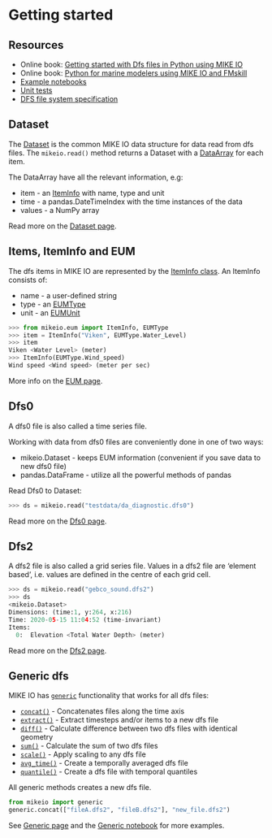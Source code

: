 # Getting started

## Resources

* Online book: [Getting started with Dfs files in Python using MIKE IO](https://dhi.github.io/getting-started-with-mikeio)
* Online book: [Python for marine modelers using MIKE IO and FMskill](https://dhi.github.io/book-learn-mikeio-fmskill)
* [Example notebooks](https://nbviewer.jupyter.org/github/DHI/mikeio/tree/main/notebooks/)
* [Unit tests](https://github.com/DHI/mikeio/tree/main/tests)
* [DFS file system specification](https://docs.mikepoweredbydhi.com/core_libraries/dfs/dfs-file-system)


## Dataset
The [Dataset](Dataset) is the common MIKE IO data structure for data read from dfs files. 
The  `mikeio.read()` method returns a Dataset with a [DataArray](dataarray) for each item.

The DataArray have all the relevant information, e.g:

* item - an [ItemInfo](eum.ItemInfo) with name, type and unit
* time - a pandas.DateTimeIndex with the time instances of the data
* values - a NumPy array

Read more on the [Dataset page](dataset).


## Items, ItemInfo and EUM

The dfs items in MIKE IO are represented by the [ItemInfo class](eum.ItemInfo).
An ItemInfo consists of:

* name - a user-defined string 
* type - an [EUMType](eum.EUMType) 
* unit - an [EUMUnit](eum.EUMUnit)

```python
>>> from mikeio.eum import ItemInfo, EUMType
>>> item = ItemInfo("Viken", EUMType.Water_Level)
>>> item
Viken <Water Level> (meter)
>>> ItemInfo(EUMType.Wind_speed)
Wind speed <Wind speed> (meter per sec)
```
More info on the [EUM page](eum).

## Dfs0
A dfs0 file is also called a time series file. 

Working with data from dfs0 files are conveniently done in one of two ways:

* mikeio.Dataset - keeps EUM information (convenient if you save data to new dfs0 file)
* pandas.DataFrame - utilize all the powerful methods of pandas


Read Dfs0 to Dataset:

```python
>>> ds = mikeio.read("testdata/da_diagnostic.dfs0")
```

Read more on the [Dfs0 page](dfs0).



## Dfs2

A dfs2 file is also called a grid series file. Values in a dfs2 file are ‘element based’, i.e. values are defined in the centre of each grid cell. 

```python
>>> ds = mikeio.read("gebco_sound.dfs2") 
>>> ds
<mikeio.Dataset>
Dimensions: (time:1, y:264, x:216)
Time: 2020-05-15 11:04:52 (time-invariant)
Items:
  0:  Elevation <Total Water Depth> (meter)
```

Read more on the [Dfs2 page](dfs2).


## Generic dfs
MIKE IO has [`generic`](generic.md) functionality that works for all dfs files: 

* [`concat()`](generic.concat) - Concatenates files along the time axis
* [`extract()`](generic.extract) - Extract timesteps and/or items to a new dfs file
* [`diff()`](generic.diff) - Calculate difference between two dfs files with identical geometry
* [`sum()`](generic.sum) - Calculate the sum of two dfs files
* [`scale()`](generic.scale) - Apply scaling to any dfs file
* [`avg_time()`](generic.avg_time) - Create a temporally averaged dfs file
* [`quantile()`](generic.quantile) - Create a dfs file with temporal quantiles

All generic methods creates a new dfs file.

```python
from mikeio import generic
generic.concat(["fileA.dfs2", "fileB.dfs2"], "new_file.dfs2")
```

See [Generic page](generic.md) and the [Generic notebook](<https://nbviewer.jupyter.org/github/DHI/mikeio/blob/main/notebooks/Generic.ipynb>) for more examples.
